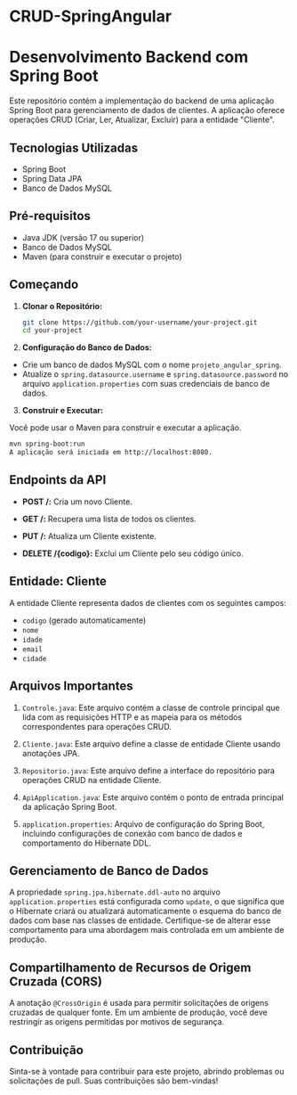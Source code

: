 # CRUD-SpringAngular
# Desenvolvimento Backend com Spring Boot

Este repositório contém a implementação do backend de uma aplicação Spring Boot para gerenciamento de dados de clientes. A aplicação oferece operações CRUD (Criar, Ler, Atualizar, Excluir) para a entidade "Cliente".

## Tecnologias Utilizadas

- Spring Boot
- Spring Data JPA
- Banco de Dados MySQL

## Pré-requisitos

- Java JDK (versão 17 ou superior)
- Banco de Dados MySQL
- Maven (para construir e executar o projeto)

## Começando

1. **Clonar o Repositório:**
   
   ```bash
   git clone https://github.com/your-username/your-project.git
   cd your-project

2. **Configuração do Banco de Dados:**

- Crie um banco de dados MySQL com o nome `projeto_angular_spring`.
- Atualize o `spring.datasource.username` e `spring.datasource.password` no arquivo `application.properties` com suas credenciais de banco de dados.

3. **Construir e Executar:**

Você pode usar o Maven para construir e executar a aplicação.
   ```bash       
   mvn spring-boot:run
   A aplicação será iniciada em http://localhost:8080.
   ```

## Endpoints da API

- **POST /:**
  Cria um novo Cliente.

- **GET /:**
  Recupera uma lista de todos os clientes.

- **PUT /:**
  Atualiza um Cliente existente.

- **DELETE /{codigo}:**
  Exclui um Cliente pelo seu código único.

## Entidade: Cliente

A entidade Cliente representa dados de clientes com os seguintes campos:

- `codigo` (gerado automaticamente)
- `nome`
- `idade`
- `email`
- `cidade`

## Arquivos Importantes

1. `Controle.java`:
   Este arquivo contém a classe de controle principal que lida com as requisições HTTP e as mapeia para os métodos correspondentes para operações CRUD.

2. `Cliente.java`:
   Este arquivo define a classe de entidade Cliente usando anotações JPA.

3. `Repositorio.java`:
   Este arquivo define a interface do repositório para operações CRUD na entidade Cliente.

4. `ApiApplication.java`:
   Este arquivo contém o ponto de entrada principal da aplicação Spring Boot.

5. `application.properties`:
   Arquivo de configuração do Spring Boot, incluindo configurações de conexão com banco de dados e comportamento do Hibernate DDL.

## Gerenciamento de Banco de Dados

A propriedade `spring.jpa.hibernate.ddl-auto` no arquivo `application.properties` está configurada como `update`, o que significa que o Hibernate criará ou atualizará automaticamente o esquema do banco de dados com base nas classes de entidade. Certifique-se de alterar esse comportamento para uma abordagem mais controlada em um ambiente de produção.

## Compartilhamento de Recursos de Origem Cruzada (CORS)

A anotação `@CrossOrigin` é usada para permitir solicitações de origens cruzadas de qualquer fonte. Em um ambiente de produção, você deve restringir as origens permitidas por motivos de segurança.

## Contribuição

Sinta-se à vontade para contribuir para este projeto, abrindo problemas ou solicitações de pull. Suas contribuições são bem-vindas!
